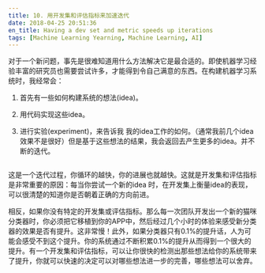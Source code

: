 ```yaml
---
title: 10. 用开发集和评估指标来加速迭代
date: 2018-04-25 20:51:36
en_title: Having a dev set and metric speeds up iterations
tags: [Machine Learning Yearning, Machine Learning, AI]
---
```


对于一个新问题，事先是很难知道用什么方法解决它是最合适的。即使机器学习经验丰富的研究员也需要尝试许多，才能得到令自己满意的东西。在构建机器学习系统时，我经常会：

<ol>
<li>首先有一些如何构建系统的想法(idea)。</p></li>
<li><p>用代码实现这些idea。</p></li>
<li><p>进行实验(experiment)，来告诉我 我的idea工作的如何。（通常我前几个idea效果不是很好）但是基于这些想法的结果，我会返回去产生更多的idea。并不断的迭代。</p></li>
</ol>

<p><img src="https://img.yingjoy.cn/image/2018/04/1-4.jpg" alt="" class="aligncenter size-full wp-image-559" />

这是一个迭代过程，你循环的越快，你的进展也就越快。这就是开发集和评估指标是非常重要的原因：每当你尝试一个新的idea 时，在开发集上衡量idea的表现，可以很清楚的知道你是否朝着正确的方向前进。

相反，如果你没有特定的开发集或评估指标。那么每一次团队开发出一个新的猫咪分类器时，你必须把它移植到你的APP中，然后经过几个小时的体验来感受新分类器的效果是否有提升。这非常慢！此外，如果分类器只有0.1%的提升话，人为可能会感受不到这个提升。你的系统通过不断积累0.1%的提升从而得到一个很大的提升。有一个开发集和评估指标，可以让你很快的检测出那些想法给你的系统带来了提升，你就可以快速的决定可以对哪些想法进一步的完善，哪些想法可以舍弃。